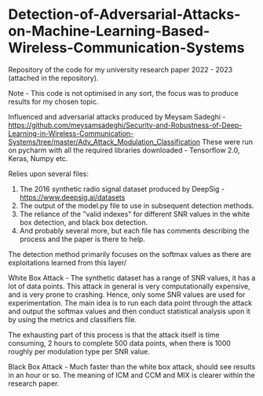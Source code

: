 # Detection-of-Adversarial-Attacks-on-Machine-Learning-Based-Wireless-Communication-Systems
Repository of the code for my university research paper 2022 - 2023 (attached in the repository).

Note - This code is not optimised in any sort, the focus was to produce results for my chosen topic. 

Influenced and adversarial attacks produced by Meysam Sadeghi - https://github.com/meysamsadeghi/Security-and-Robustness-of-Deep-Learning-in-Wireless-Communication-Systems/tree/master/Adv_Attack_Modulation_Classification
These were run on pycharm with all the required libraries downloaded - Tensorflow 2.0, Keras, Numpy etc.

Relies upon several files:
1) The 2016 synthetic radio signal dataset produced by DeepSig - https://www.deepsig.ai/datasets
2) The output of the model.py file to use in subsequent detection methods.
3) The reliance of the "valid indexes" for different SNR values in the white box detection, and black box detection.
4) And probably several more, but each file has comments describing the process and the paper is there to help.


The detection method primarily focuses on the softmax values as there are exploitations learned from this layer/

White Box Attack -
The synthetic dataset has a range of SNR values, it has a lot of data points.
This attack in general is very computationally expensive, and is very prone to crashing. Hence, only some SNR values are used for experimentation. The main idea is to run each data point through the attack and output the softmax values and then conduct statistical analysis upon it by using the metrics and classifiers file.

The exhausting part of this process is that the attack itself is time consuming, 2 hours to complete 500 data points, when there is 1000 roughly per modulation type per SNR value.


Black Box Attack - 
Much faster than the white box attack, should see results in an hour or so. The meaning of ICM and CCM and MIX is clearer within the research paper. 





